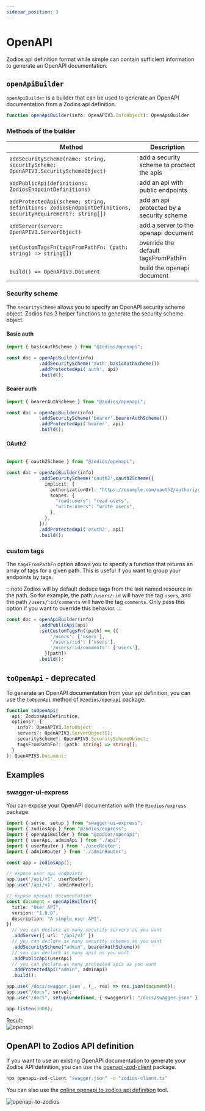 ```yaml
---
sidebar_position: 3
---
```


# OpenAPI


Zodios api definition format while simple can contain sufficient information to generate an OpenAPI documentation.

## `openApiBuilder`

`openApiBuilder` is a builder that can be used to generate an OpenAPI documentation from a Zodios api definition.

```ts
function openApiBuilder(info: OpenAPIV3.InfoObject): OpenApiBuilder
```

### Methods of the builder

| Method                                                                                                    | Description                                |
| --------------------------------------------------------------------------------------------------------- | ------------------------------------------ |
| `addSecurityScheme(name: string, securityScheme: OpenAPIV3.SecuritySchemeObject)`                         | add a security scheme to proctect the apis |
| `addPublicApi(definitions: ZodiosEndpointDefinitions)`                                                    | add an api with public endpoints           |
| `addProtectedApi(scheme: string, definitions: ZodiosEndpointDefinitions, securityRequirement?: string[])` | add an api protected by a security scheme  |
| `addServer(server: OpenAPIV3.ServerObject)`                                                               | add a server to the openapi document       |
| `setCustomTagsFn(tagsFromPathFn: (path: string) => string[])`                                             | override the default tagsFromPathFn        |
| `build() => OpenAPIV3.Document`                                                                           | build the openapi document                 |


### Security scheme

The `securityScheme` allows you to specify an OpenAPI security scheme object. Zodios has 3 helper functions to generate the security scheme object.

#### Basic auth

```ts
import { basicAuthScheme } from "@zodios/openapi";

const doc = openApiBuilder(info)
            .addSecurityScheme('auth',basicAuthScheme())
            .addProtectedApi('auth', api)
            .build();
```

#### Bearer auth

```ts
import { bearerAuthScheme } from "@zodios/openapi";

const doc = openApiBuilder(info)
            .addSecurityScheme('bearer',bearerAuthScheme())
            .addProtectedApi('bearer', api)
            .build();
```

#### OAuth2

```ts

import { oauth2Scheme } from "@zodios/openapi";

const doc = openApiBuilder(info)
            .addSecurityScheme('oauth2',oauth2Scheme({
              implicit: {
                authorizationUrl: "https://example.com/oauth2/authorize",
                scopes: {
                  "read:users": "read users",
                  "write:users": "write users",
                },
              },
            }))
            .addProtectedApi('oauth2', api)
            .build();
```

### custom tags

The `tagsFromPathFn` option allows you to specify a function that returns an array of tags for a given path. This is useful if you want to group your endpoints by tags.

:::note
Zodios will by default deduce tags from the last named resource in the path. So for example, the path `/users/:id` will have the tag `users`, and the path `/users/:id/comments` will have the tag `comments`.
Only pass this option if you want to override this behavior.
:::

```ts
const doc = openApiBuilder(info)
            .addPublicApi(api)
            .setCustomTagsFn((path) => ({
                '/users': ['users'],
                '/users/:id': ['users'],
                '/users/:id/comments': ['users'],
              }[path])
            .build();
```
## `toOpenApi` - deprecated


To generate an OpenAPI documentation from your api definition, you can use the `toOpenApi` method of `@zodios/openapi` package.

```ts
function toOpenApi(
  api: ZodiosApiDefinition,
  options?: {
    info?: OpenAPIV3.InfoObject
    servers?: OpenAPIV3.ServerObject[];
    securityScheme?: OpenAPIV3.SecuritySchemeObject;
    tagsFromPathFn?: (path: string) => string[];
  }
): OpenAPIV3.Document;
```

## Examples

### swagger-ui-express

You can expose your OpenAPI documentation with the `@zodios/express` package.

```ts
import { serve, setup } from "swagger-ui-express";
import { zodiosApp } from "@zodios/express";
import { openApiBuilder } from "@zodios/openapi";
import { userApi, adminApi } from "./api";
import { userRouter } from './userRouter';
import { adminRouter } from './adminRouter';

const app = zodiosApp();

// expose user api endpoints
app.use('/api/v1', userRouter);
app.use('/api/v1', adminRouter);

// expose openapi documentation
const document = openApiBuilder({
  title: "User API",
  version: "1.0.0",
  description: "A simple user API",
})
  // you can declare as many security servers as you want
  .addServer({ url: "/api/v1" })
  // you can declare as many security schemes as you want
  .addSecurityScheme("admin", bearerAuthScheme())
  // you can declare as many apis as you want
  .addPublicApi(userApi)
  // you can declare as many protected apis as you want
  .addProtectedApi("admin", adminApi)
  .build();

app.use(`/docs/swagger.json`, (_, res) => res.json(document));
app.use("/docs", serve);
app.use("/docs", setup(undefined, { swaggerUrl: "/docs/swagger.json" }));

app.listen(3000);
```

Result:  
![openapi](/img/openapi.png)

## OpenAPI to Zodios API definition

If you want to use an existing OpenAPI documentation to generate your Zodios API definition, you can use the [openapi-zod-client](https://github.com/astahmer/openapi-zod-client) package.

```bash
npx openapi-zod-client "swagger.json" -o "zodios-client.ts"
```

You can also use the [online openapi to zodios api definition](https://openapi-zod-client.vercel.app/) tool.

![openapi-to-zodios](/img/openapi-to-zodios.png)